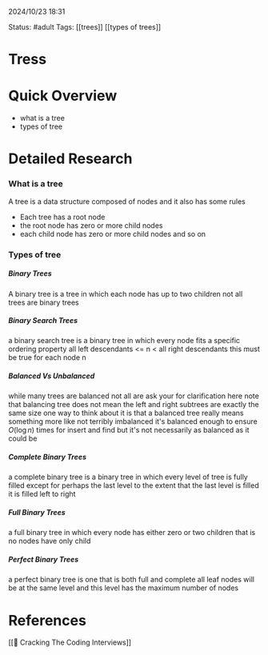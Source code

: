 2024/10/23
18:31

Status: #adult
Tags: [[trees]] [[types of trees]]
# Tress


# Quick Overview
- what is a tree 
- types of tree 

# Detailed Research

### What is a tree 
A tree is a data structure composed of nodes and it also has some rules
- Each tree has a root node
- the root node has zero or more child nodes
- each child node has zero or more child nodes and so on 
### Types of tree
##### Binary Trees
A binary tree is a tree in which each node has up to two children 
not all trees are binary trees

##### Binary Search Trees
a binary search tree is a binary tree in which every node fits a specific ordering property all left descendants <= n < all right descendants this must be true for each node n

##### Balanced Vs Unbalanced
while many trees are balanced not all are ask your for clarification here note that balancing tree does not mean the left and right subtrees are exactly the same size
one way to think about it is that a balanced tree really means something more like not terribly imbalanced it's balanced enough to ensure $O(\log n)$ times for insert and find but it's not necessarily as balanced as it could be

##### Complete Binary Trees
a complete binary tree is a binary tree in which every level of tree is fully filled except for perhaps 
the last level to the extent that the last level is filled it is filled left to right

##### Full Binary Trees
a full binary tree in which every node has either zero or two children that is no nodes have only child

##### Perfect Binary Trees
a perfect binary tree is one that is both full and complete all leaf nodes will be at the same level and this level has the maximum number of nodes

# References

[[📙 Cracking The Coding Interviews]]
